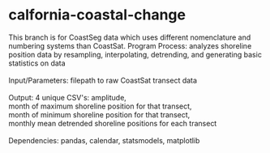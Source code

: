 # calfornia-coastal-change
This branch is for CoastSeg data which uses different nomenclature and numbering systems than CoastSat. 
Program Process: analyzes shoreline position data by resampling, interpolating, 
detrending, and generating basic statistics on data
<br><br>
Input/Parameters: filepath to raw CoastSat transect data 
<br><br>
Output: 4 unique CSV's: amplitude, <br>
month of maximum shoreline position for that transect, <br>
month of minimum shoreline position for that transect, <br>
monthly mean detrended shoreline positions for each transect 
<br><br>
Dependencies: pandas, calendar, statsmodels, matplotlib
